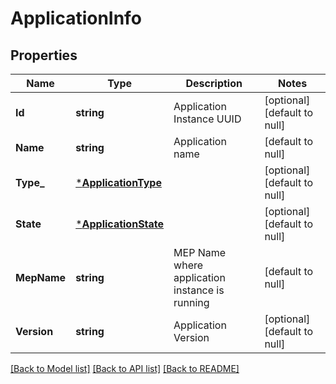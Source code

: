# ApplicationInfo

## Properties
Name | Type | Description | Notes
------------ | ------------- | ------------- | -------------
**Id** | **string** | Application Instance UUID | [optional] [default to null]
**Name** | **string** | Application name | [default to null]
**Type_** | [***ApplicationType**](ApplicationType.md) |  | [optional] [default to null]
**State** | [***ApplicationState**](ApplicationState.md) |  | [optional] [default to null]
**MepName** | **string** | MEP Name where application instance is running | [default to null]
**Version** | **string** | Application Version | [optional] [default to null]

[[Back to Model list]](../README.md#documentation-for-models) [[Back to API list]](../README.md#documentation-for-api-endpoints) [[Back to README]](../README.md)


